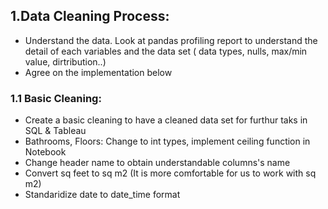 ## 1.Data Cleaning Process:
- Understand the data. Look at pandas profiling report to understand the detail of each variables and the data set ( data types, nulls, max/min value, dirtribution..)
- Agree on the implementation below
### 1.1 Basic Cleaning:
- Create a basic cleaning to have a cleaned data set for furthur taks in SQL & Tableau
- Bathrooms, Floors: Change to int types, implement ceiling function in Notebook
- Change header name to obtain understandable columns's name
- Convert sq feet to sq m2 (It is more comfortable for us to work with sq m2)
- Standaridize date to date_time format







